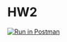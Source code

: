 # HW2

[![Run in Postman](https://run.pstmn.io/button.svg)](https://god.postman.co/run-collection/adae9fad7db7f0517ce1?action=collection%2Fimport#?env%5BHW2%5D=W3sia2V5IjoiYXV0aG9yaXphdGlvbiIsInZhbHVlIjoiIiwiZW5hYmxlZCI6dHJ1ZSwidHlwZSI6ImRlZmF1bHQiLCJzZXNzaW9uVmFsdWUiOiJKV1QuLi4iLCJzZXNzaW9uSW5kZXgiOjB9LHsia2V5IjoidXNlcm5hbWUiLCJ2YWx1ZSI6IiIsImVuYWJsZWQiOnRydWUsInR5cGUiOiJkZWZhdWx0Iiwic2Vzc2lvblZhbHVlIjoidGVzdHVzZXIiLCJzZXNzaW9uSW5kZXgiOjF9LHsia2V5IjoicGFzc3dvcmQiLCJ2YWx1ZSI6IiIsImVuYWJsZWQiOnRydWUsInR5cGUiOiJkZWZhdWx0Iiwic2Vzc2lvblZhbHVlIjoiY3UiLCJzZXNzaW9uSW5kZXgiOjJ9XQ==)
